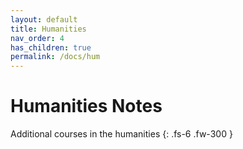 ```yaml
---
layout: default
title: Humanities
nav_order: 4
has_children: true
permalink: /docs/hum
---
```


# Humanities Notes

Additional courses in the humanities
{: .fs-6 .fw-300 }
